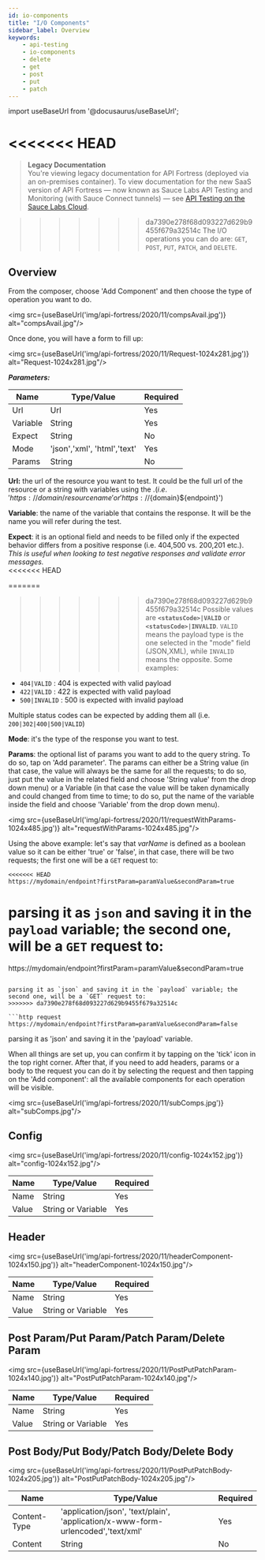 ```yaml
---
id: io-components
title: "I/O Components"
sidebar_label: Overview
keywords:
    - api-testing
    - io-components
    - delete
    - get
    - post
    - put
    - patch
---
```


import useBaseUrl from '@docusaurus/useBaseUrl';

<<<<<<< HEAD
=======
>**Legacy Documentation**<br/>You're viewing legacy documentation for API Fortress (deployed via an on-premises container). To view documentation for the new SaaS version of API Fortress &#8212; now known as Sauce Labs API Testing and Monitoring (with Sauce Connect tunnels) &#8212; see [API Testing on the Sauce Labs Cloud](/api-testing/).

>>>>>>> da7390e278f68d093227d629b9455f679a32514c
The I/O operations you can do are: `GET`, `POST`, `PUT`, `PATCH`, and `DELETE`.

## Overview

From the composer, choose 'Add Component' and then choose the type of operation you want to do.

<img src={useBaseUrl('img/api-fortress/2020/11/compsAvail.jpg')} alt="compsAvail.jpg"/>

Once done, you will have a form to fill up:

<img src={useBaseUrl('img/api-fortress/2020/11/Request-1024x281.jpg')} alt="Request-1024x281.jpg"/>

_**Parameters:**_

| **Name** | **Type/Value** | **Required** |
| --- | --- | --- |
| Url | Url | Yes |
| Variable | String | Yes |
| Expect | String | No |
| Mode | 'json','xml', 'html','text' | Yes |
| Params | String | No |

**Url:** the url of the resource you want to test. It could be the full url of the resource or a string with variables using the $. (i.e. 'https://domain/resourcename' or 'https://${domain}${endpoint}')

**Variable**: the name of the variable that contains the response. It will be the name you will refer during the test.

**Expect**: it is an optional field and needs to be filled only if the expected behavior differs from a positive response (i.e. 404,500 vs. 200,201 etc.). _This is useful when looking to test negative responses and validate error messages._  
<<<<<<< HEAD
  
=======

>>>>>>> da7390e278f68d093227d629b9455f679a32514c
Possible values are **`<statusCode>|VALID`** or **`<statusCode>|INVALID`**. `VALID` means the payload type is the one selected in the "mode" field (JSON,XML), while `INVALID` means the opposite. Some examples:

- `404|VALID` : 404 is expected with valid payload
- `422|VALID` : 422 is expected with valid payload
- `500|INVALID` : 500 is expected with invalid payload

Multiple status codes can be expected by adding them all (i.e. `200|302|400|500|VALID`)

**Mode**: it's the type of the response you want to test.

**Params**: the optional list of params you want to add to the query string. To do so, tap on 'Add parameter'. The params can either be a String value (in that case, the value will always be the same for all the requests; to do so, just put the value in the related field and choose 'String value' from the drop down menu) or a Variable (in that case the value will be taken dynamically and could changed from time to time; to do so, put the name of the variable inside the field and choose 'Variable' from the drop down menu).

<img src={useBaseUrl('img/api-fortress/2020/11/requestWithParams-1024x485.jpg')} alt="requestWithParams-1024x485.jpg"/>

Using the above example: let's say that _varName_ is defined as a boolean value so it can be either 'true' or 'false', in that case, there will be two requests; the first one will be a `GET` request to:

```http request
<<<<<<< HEAD
https://mydomain/endpoint?firstParam=paramValue&secondParam=true 
```

parsing it as `json` and saving it in the `payload` variable; the second one, will be a `GET` request to: 
=======
https://mydomain/endpoint?firstParam=paramValue&secondParam=true
```

parsing it as `json` and saving it in the `payload` variable; the second one, will be a `GET` request to:
>>>>>>> da7390e278f68d093227d629b9455f679a32514c

```http request
https://mydomain/endpoint?firstParam=paramValue&secondParam=false
```

parsing it as 'json' and saving it in the 'payload' variable.

When all things are set up, you can confirm it by tapping on the 'tick' icon in the top right corner. After that, if you need to add headers, params or a body to the request you can do it by selecting the request and then tapping on the 'Add component': all the available components for each operation will be visible.

<img src={useBaseUrl('img/api-fortress/2020/11/subComps.jpg')} alt="subComps.jpg"/>

## Config

<img src={useBaseUrl('img/api-fortress/2020/11/config-1024x152.jpg')} alt="config-1024x152.jpg"/>

| **Name** | **Type/Value** | **Required** |
| --- | --- | --- |
| Name | String | Yes |
| Value | String or Variable | Yes |


## Header

<img src={useBaseUrl('img/api-fortress/2020/11/headerComponent-1024x150.jpg')} alt="headerComponent-1024x150.jpg"/>

| **Name** | **Type/Value** | **Required** |
| --- | --- | --- |
| Name | String | Yes |
| Value | String or Variable | Yes |

## Post Param/Put Param/Patch Param/Delete Param

<img src={useBaseUrl('img/api-fortress/2020/11/PostPutPatchParam-1024x140.jpg')} alt="PostPutPatchParam-1024x140.jpg"/>

| **Name** | **Type/Value** | **Required** |
| --- | --- | --- |
| Name | String | Yes |
| Value | String or Variable | Yes |



## Post Body/Put Body/Patch Body/Delete Body

<img src={useBaseUrl('img/api-fortress/2020/11/PostPutPatchBody-1024x205.jpg')} alt="PostPutPatchBody-1024x205.jpg"/>

| **Name** | **Type/Value** | **Required** |
| --- | --- | --- |
| Content-Type | 'application/json', 'text/plain', 'application/x-www-form-urlencoded','text/xml' | Yes |
| Content | String | No |
